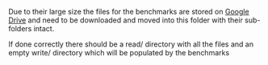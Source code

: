 Due to their large size the files for the benchmarks are stored on [Google Drive](https://drive.google.com/drive/folders/1MuZjsiItuB2Mood4LfugEiTO8RLim5PX?usp=sharing) and need to be 
downloaded and moved into this folder with their sub-folders intact.

If done correctly there should be a read/ directory with all the files and an empty write/ directory which will be populated by the benchmarks